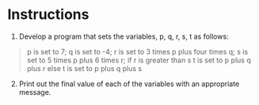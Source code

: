  # Instructions

1. Develop a program that sets the variables, p, q, r, s, t as follows:
>p is set to 7; q is set to -4;
>r is set to 3 times p plus four times q;
>s is set to 5 times p plus 6 times r;
>if r is greater than s 
>  t is set to p plus q plus r
>else 
>  t is set to p plus q plus s

2. Print out the final value of each of the variables with an appropriate message.